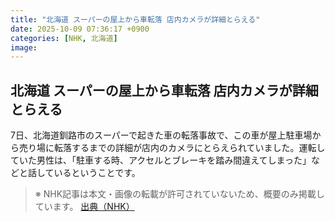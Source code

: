 ```yaml
---
title: "北海道 スーパーの屋上から車転落 店内カメラが詳細とらえる"
date: 2025-10-09 07:36:17 +0900
categories: [NHK, 北海道]
image: 
---
```

## 北海道 スーパーの屋上から車転落 店内カメラが詳細とらえる

7日、北海道釧路市のスーパーで起きた車の転落事故で、この車が屋上駐車場から売り場に転落するまでの詳細が店内のカメラにとらえられていました。運転していた男性は、「駐車する時、アクセルとブレーキを踏み間違えてしまった」などと話しているということです。

> ※ NHK記事は本文・画像の転載が許可されていないため、概要のみ掲載しています。
[出典（NHK）](http://www3.nhk.or.jp/news/html/20251009/k10014945761000.html)
